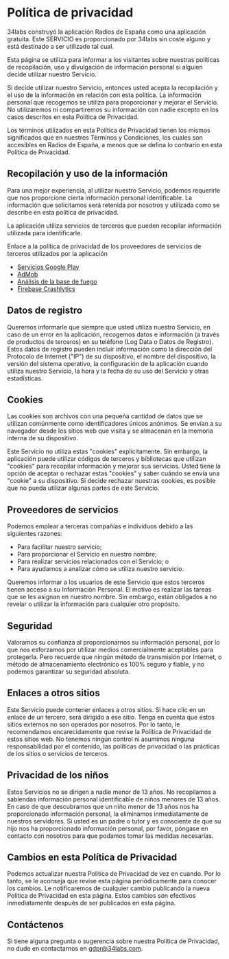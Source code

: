 # Política de privacidad

34labs construyó la aplicación Radios de España como una aplicación gratuita. Este SERVICIO es proporcionado por 34labs sin coste alguno y está destinado a ser utilizado tal cual.

Esta página se utiliza para informar a los visitantes sobre nuestras políticas de recopilación, uso y divulgación de información personal si alguien decide utilizar nuestro Servicio.

Si decide utilizar nuestro Servicio, entonces usted acepta la recopilación y el uso de la información en relación con esta política. La información personal que recogemos se utiliza para proporcionar y mejorar el Servicio. No utilizaremos ni compartiremos su información con nadie excepto en los casos descritos en esta Política de Privacidad.

Los términos utilizados en esta Política de Privacidad tienen los mismos significados que en nuestros Términos y Condiciones, los cuales son accesibles en Radios de España, a menos que se defina lo contrario en esta Política de Privacidad.

## Recopilación y uso de la información

Para una mejor experiencia, al utilizar nuestro Servicio, podemos requerirle que nos proporcione cierta información personal identificable. La información que solicitamos será retenida por nosotros y utilizada como se describe en esta política de privacidad.

La aplicación utiliza servicios de terceros que pueden recopilar información utilizada para identificarle.

Enlace a la política de privacidad de los proveedores de servicios de terceros utilizados por la aplicación

- [Servicios Google Play](https://policies.google.com/privacy)
- [AdMob](https://support.google.com/admob/answer/6128543)
- [Análisis de la base de fuego](https://firebase.google.com/policies/analytics)
- [Firebase Crashlytics](https://firebase.google.com/terms/crashlytics)

## Datos de registro

Queremos informarle que siempre que usted utiliza nuestro Servicio, en caso de un error en la aplicación, recogemos datos e información (a través de productos de terceros) en su teléfono (Log Data o Datos de Registro). Estos datos de registro pueden incluir información como la dirección del Protocolo de Internet ("IP") de su dispositivo, el nombre del dispositivo, la versión del sistema operativo, la configuración de la aplicación cuando utiliza nuestro Servicio, la hora y la fecha de su uso del Servicio y otras estadísticas.

## Cookies

Las cookies son archivos con una pequeña cantidad de datos que se utilizan comúnmente como identificadores únicos anónimos. Se envían a su navegador desde los sitios web que visita y se almacenan en la memoria interna de su dispositivo.

Este Servicio no utiliza estas "cookies" explícitamente. Sin embargo, la aplicación puede utilizar códigos de terceros y bibliotecas que utilizan "cookies" para recopilar información y mejorar sus servicios. Usted tiene la opción de aceptar o rechazar estas "cookies" y saber cuándo se envía una "cookie" a su dispositivo. Si decide rechazar nuestras cookies, es posible que no pueda utilizar algunas partes de este Servicio.

## Proveedores de servicios

Podemos emplear a terceras compañías e individuos debido a las siguientes razones:

- Para facilitar nuestro servicio;
- Para proporcionar el Servicio en nuestro nombre;
- Para realizar servicios relacionados con el Servicio; o
- Para ayudarnos a analizar cómo se utiliza nuestro servicio.

Queremos informar a los usuarios de este Servicio que estos terceros tienen acceso a su Información Personal. El motivo es realizar las tareas que se les asignan en nuestro nombre. Sin embargo, están obligados a no revelar o utilizar la información para cualquier otro propósito.

## Seguridad

Valoramos su confianza al proporcionarnos su información personal, por lo que nos esforzamos por utilizar medios comercialmente aceptables para protegerla. Pero recuerde que ningún método de transmisión por Internet, o método de almacenamiento electrónico es 100% seguro y fiable, y no podemos garantizar su seguridad absoluta.

## Enlaces a otros sitios

Este Servicio puede contener enlaces a otros sitios. Si hace clic en un enlace de un tercero, será dirigido a ese sitio. Tenga en cuenta que estos sitios externos no son operados por nosotros. Por lo tanto, le recomendamos encarecidamente que revise la Política de Privacidad de estos sitios web. No tenemos ningún control ni asumimos ninguna responsabilidad por el contenido, las políticas de privacidad o las prácticas de los sitios o servicios de terceros.

## Privacidad de los niños

Estos Servicios no se dirigen a nadie menor de 13 años. No recopilamos a sabiendas información personal identificable de niños menores de 13 años. En caso de que descubramos que un niño menor de 13 años nos ha proporcionado información personal, la eliminamos inmediatamente de nuestros servidores. Si usted es un padre o tutor y es consciente de que su hijo nos ha proporcionado información personal, por favor, póngase en contacto con nosotros para que podamos tomar las medidas necesarias.

## Cambios en esta Política de Privacidad

Podemos actualizar nuestra Política de Privacidad de vez en cuando. Por lo tanto, se le aconseja que revise esta página periódicamente para conocer los cambios. Le notificaremos de cualquier cambio publicando la nueva Política de Privacidad en esta página. Estos cambios son efectivos inmediatamente después de ser publicados en esta página.

## Contáctenos

Si tiene alguna pregunta o sugerencia sobre nuestra Política de Privacidad, no dude en contactarnos en gdpr@34labs.com.
